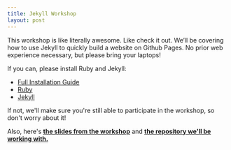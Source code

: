 ```yaml
---
title: Jekyll Workshop
layout: post
---
```

This workshop is like literally awesome. Like check it out.
We’ll be covering how to use Jekyll to quickly build a website on Github Pages.
No prior web experience necessary, but please bring your laptops!

If you can, please install Ruby and Jekyll:
- [Full Installation Guide][install-guide]
- [Ruby][install-ruby]
- [Jekyll][install-jekyll]

If not, we'll make sure you're still able to participate in the workshop, so don't worry about it!

Also, here's [**the slides from the workshop**][workshop-slides] and [**the repository we'll be working with.**][workshop-repo]

[install-guide]: https://github.com/BUGS-NYU/bugs-nyu.github.io/blob/master/docs/JEKYLL_SETUP.md
[install-ruby]: https://www.ruby-lang.org/en/
[install-jekyll]: https://jekyllrb.com/
[workshop-slides]: https://docs.google.com/presentation/d/19O02mLIHRZZ3W_oeQ4gBBfSz4B6OmRM4DBWSTUev00o/edit?usp=sharing
[workshop-repo]: https://github.com/BUGS-NYU/jekyll-workshop
